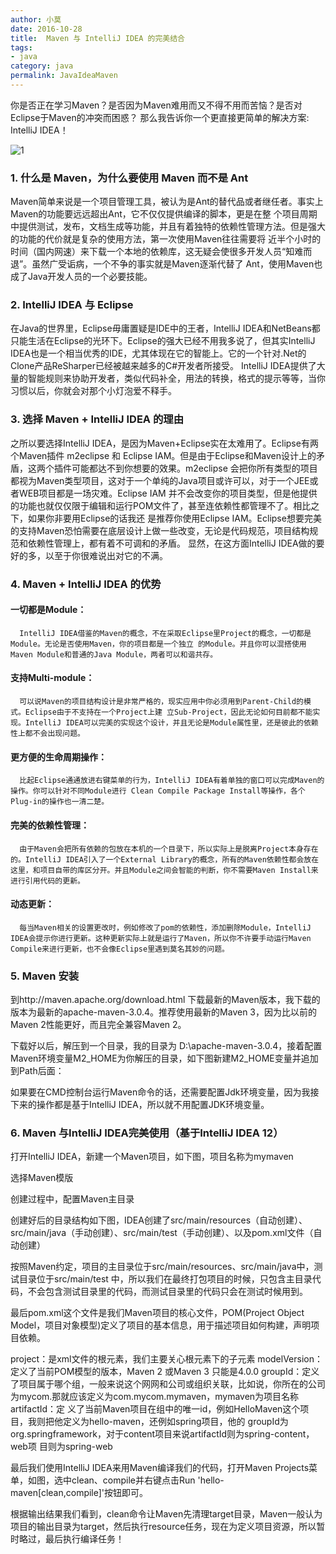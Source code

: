 ```yaml
---
author: 小莫
date: 2016-10-28
title:  Maven 与 IntelliJ IDEA 的完美结合
tags: 
- java
category: java
permalink: JavaIdeaMaven
---
```

你是否正在学习Maven？是否因为Maven难用而又不得不用而苦恼？是否对Eclipse于Maven的冲突而困惑？ 那么我告诉你一个更直接更简单的解决方案: IntelliJ IDEA！
<!-- more -->
![1](http://xiaomo.info/static/images/java_banner.png)
### 1. 什么是 Maven，为什么要使用 Maven 而不是 Ant

Maven简单来说是一个项目管理工具，被认为是Ant的替代品或者继任者。事实上Maven的功能要远远超出Ant，它不仅仅提供编译的脚本，更是在整 个项目周期中提供测试，发布，文档生成等功能，并且有着独特的依赖性管理方法。但是强大的功能的代价就是复杂的使用方法，第一次使用Maven往往需要将 近半个小时的时间（国内网速）来下载一个本地的依赖库，这无疑会使很多开发人员“知难而退”。虽然广受诟病，一个不争的事实就是Maven逐渐代替了 Ant，使用Maven也成了Java开发人员的一个必要技能。

### 2. IntelliJ IDEA 与 Eclipse

在Java的世界里，Eclipse毋庸置疑是IDE中的王者，IntelliJ IDEA和NetBeans都只能生活在Eclipse的光环下。Eclipse的强大已经不用我多说了，但其实IntelliJ IDEA也是一个相当优秀的IDE，尤其体现在它的智能上。它的一个针对.Net的Clone产品ReSharper已经被越来越多的C#开发者所接受。 IntelliJ IDEA提供了大量的智能规则来协助开发者，类似代码补全，用法的转换，格式的提示等等，当你习惯以后，你就会对那个小灯泡爱不释手。

### 3. 选择 Maven + IntelliJ IDEA 的理由

之所以要选择IntelliJ IDEA，是因为Maven+Eclipse实在太难用了。Eclipse有两个Maven插件 m2eclipse 和 Eclipse IAM。但是由于Eclipse和Maven设计上的矛盾，这两个插件可能都达不到你想要的效果。m2eclipse 会把你所有类型的项目都视为Maven类型项目，这对于一个单纯的Java项目或许可以，对于一个JEE或者WEB项目都是一场灾难。Eclipse IAM 并不会改变你的项目类型，但是他提供的功能也就仅仅限于编辑和运行POM文件了，甚至连依赖性都管理不了。相比之下，如果你非要用Eclipse的话我还 是推荐你使用Eclipse IAM。Eclipse想要完美的支持Maven恐怕需要在底层设计上做一些改变，无论是代码规范，项目结构规范和依赖性管理上，都有着不可调和的矛盾。 显然，在这方面IntelliJ IDEA做的要好的多，以至于你很难说出对它的不满。

### 4. Maven + IntelliJ IDEA 的优势

#### 一切都是Module：

      IntelliJ IDEA借鉴的Maven的概念，不在采取Eclipse里Project的概念，一切都是Module。无论是否使用Maven，你的项目都是一个独立 的Module。并且你可以混搭使用Maven Module和普通的Java Module，两者可以和谐共存。

#### 支持Multi-module：

      可以说Maven的项目结构设计是非常严格的，现实应用中你必须用到Parent-Child的模式。Eclipse由于不支持在一个Project上建 立Sub-Project，因此无论如何目前都不能实现。IntelliJ IDEA可以完美的实现这个设计，并且无论是Module属性里，还是彼此的依赖性上都不会出现问题。

#### 更方便的生命周期操作：

      比起Eclipse通通放进右键菜单的行为，IntelliJ IDEA有着单独的窗口可以完成Maven的操作。你可以针对不同Module进行 Clean Compile Package Install等操作，各个Plug-in的操作也一清二楚。

#### 完美的依赖性管理：

      由于Maven会把所有依赖的包放在本机的一个目录下，所以实际上是脱离Project本身存在的。IntelliJ IDEA引入了一个External Library的概念，所有的Maven依赖性都会放在这里，和项目自带的库区分开。并且Module之间会智能的判断，你不需要Maven Install来进行引用代码的更新。

#### 动态更新：

      每当Maven相关的设置更改时，例如修改了pom的依赖性，添加删除Module，IntelliJ IDEA会提示你进行更新。这种更新实际上就是运行了Maven，所以你不许要手动运行Maven Compile来进行更新，也不会像Eclipse里遇到莫名其妙的问题。

### 5. Maven 安装

到http://maven.apache.org/download.html 下载最新的Maven版本，我下载的版本为最新的apache-maven-3.0.4。推荐使用最新的Maven 3，因为比以前的Maven 2性能更好，而且完全兼容Maven 2。

下载好以后，解压到一个目录，我的目录为 D:\apache-maven-3.0.4，接着配置Maven环境变量M2_HOME为你解压的目录，如下图新建M2_HOME变量并追加到Path后面：

如果要在CMD控制台运行Maven命令的话，还需要配置Jdk环境变量，因为我接下来的操作都是基于IntelliJ IDEA，所以就不用配置JDK环境变量。

### 6. Maven 与IntelliJ IDEA完美使用（基于IntelliJ IDEA 12）

打开IntelliJ IDEA，新建一个Maven项目，如下图，项目名称为mymaven

选择Maven模版

创建过程中，配置Maven主目录

创建好后的目录结构如下图，IDEA创建了src/main/resources（自动创建）、src/main/java（手动创建）、src/main/test（手动创建）、以及pom.xml文件（自动创建）

按照Maven约定，项目的主目录位于src/main/resources、src/main/java中，测试目录位于src/main/test 中，所以我们在最终打包项目的时候，只包含主目录代码，不会包含测试目录里的代码，而测试目录里的代码只会在测试时候用到。

最后pom.xml这个文件是我们Maven项目的核心文件，POM(Project Object Model，项目对象模型)定义了项目的基本信息，用于描述项目如何构建，声明项目依赖。

project：是xml文件的根元素，我们主要关心根元素下的子元素 
modelVersion：定义了当前POM模型的版本，Maven 2 或Maven 3 只能是4.0.0 
groupId：定义了项目属于哪个组，一般来说这个网网和公司或组织关联，比如说，你所在的公司为mycom.那就应该定义为com.mycom.mymaven，mymaven为项目名称 
artifactId：定 义了当前Maven项目在组中的唯一id，例如HelloMaven这个项目，我则把他定义为hello-maven，还例如spring项目，他的 groupId为org.springframework，对于content项目来说artifactId则为spring-content，web项 目则为spring-web

最后我们使用IntelliJ IDEA来用Maven编译我们的代码，打开Maven Projects菜单，如图，选中clean、compile并右键点击Run 'hello-maven[clean,compile]'按钮即可。

根据输出结果我们看到，clean命令让Maven先清理target目录，Maven一般认为项目的输出目录为target，然后执行resource任务，现在为定义项目资源，所以暂时略过，最后执行编译任务！ 
